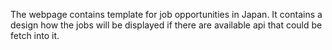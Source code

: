 The webpage contains template for job opportunities in Japan. It contains a design how the jobs will be displayed if there are available api that could be fetch into it.
